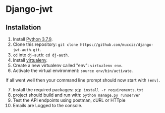 # Django-jwt
## Installation
1. Install [Python 3.7.9](https://www.python.org/downloads/release/python-379/).
2. Clone this repository: `git clone https://github.com/mucciz/django-jwt-auth.git`.
3. `cd` into `dj-auth`: `cd dj-auth`.
4. Install [virtualenv](https://packaging.python.org/guides/installing-using-pip-and-virtualenv/#installing-virtualenv).
5. Create a new virtualenv called "env": `virtualenv env`.
6. Activate the virtual environment: `source env/bin/activate`.

If all went well then your command line prompt should now start with `(env)`.

7. Install the required packages: `pip install -r requirements.txt`
8. project should build and run with: `python manage.py runserver`
9. Test the API endpoints using postman, cURL or HTTpie
10. Emails are Logged to the console.